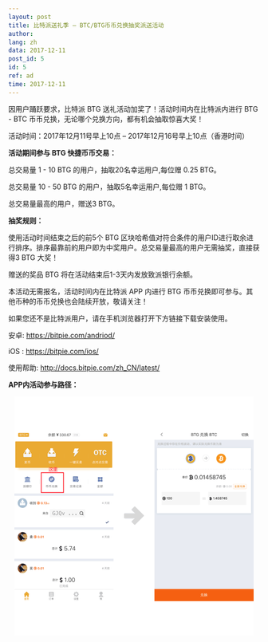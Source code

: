 ```yaml
---
layout: post
title: 比特派送礼季 – BTC/BTG币币兑换抽奖派送活动
author: 
lang: zh
data: 2017-12-11
post_id: 5
id: 5
ref: ad
time: 2017-12-11
---
```


因用户踊跃要求，比特派 BTG 送礼活动加奖了！活动时间内在比特派内进行 BTG - BTC 币币兑换，无论哪个兑换方向，都有机会抽取惊喜大奖！

活动时间：2017年12月11号早上10点 – 2017年12月16号早上10点（香港时间）

<strong>活动期间参与 BTG 快捷币币交易：</strong>

总交易量 1 - 10 BTG  的用户，抽取20名幸运用户,每位赠 0.25 BTG。

总交易量 10 - 50 BTG 的用户，抽取5名幸运用户,每位赠 1 BTG。

总交易量最高的用户，赠送3 BTG。

<strong>抽奖规则：</strong>

使用活动时间结束之后的前5个 BTG 区块哈希值对符合条件的用户ID进行取余进行排序。排序最靠前的用户即为中奖用户。总交易量最高的用户无需抽奖，直接获得3 BTG 大奖！

赠送的奖品 BTG 将在活动结束后1-3天内发放致派银行余额。

本活动无需报名，活动时间内在比特派 APP 内进行 BTG 币币兑换即可参与。其他币种的币币兑换也会陆续开放，敬请关注！

如果您还不是比特派用户，请在手机浏览器打开下方链接下载安装使用。

安卓: <a class="link_app android" href="https://bitpie.com/android/" target="_blank">https://bitpie.com/andriod/</a>

iOS : <a class="link_app ios" href="https://bitpie.com/ios/" target="_blank">https://bitpie.com/ios/</a>

使用帮助: <a class="link_app" href="http://docs.bitpie.com/zh_CN/latest/" target="_blank">http://docs.bitpie.com/zh_CN/latest/</a>

<strong>APP内活动参与路径：</strong>

<img  class="an_img" src="/img/btg_lucky_draw_img.png" style="margin:0 auto;display:block">





